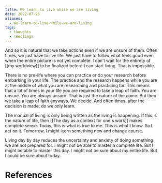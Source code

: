 ```yaml
---
title: We learn to live while we are living
date: 2022-07-26
aliases:
  - We-learn-to-live-while-we-are-living
tags:
  - thoughts
  - seedlings
---
```

And so it is natural that we take actions even if we are unsure of them. Often times, we just have to live life. We just have to follow what feels good even when the entire picture is not yet complete. I can't wait for the entirety of [[my worldview]] to be finalized before I can start living. That is impossible.

There is no pre-life where you can practice or do your research before embarking in your life. The practice and the research happens while you are at the middle of what you are researching and practicing for. This means that a lot of times in your life you are required to take a leap of faith. You are unsure. You are always unsure. That is just the nature of the game. But then we take a leap of faith anyways. We decide. And often times, after the decision is made, do we only learn.

The manual of living is only being written as the living is happening. If this is the nature of life, then [[The day as a context for one's work]] makes complete sense. Today, this is what is true to me. This is what I know. So I act on it. Tomorrow, I might learn something new and change course.

Living day by day reduces the uncertainty and anxiety of doing something we are not prepared for. I might not be able to master a complete life. But I might be able to master this day. I might not be sure about my entire life. But I could be sure about today.

# References
